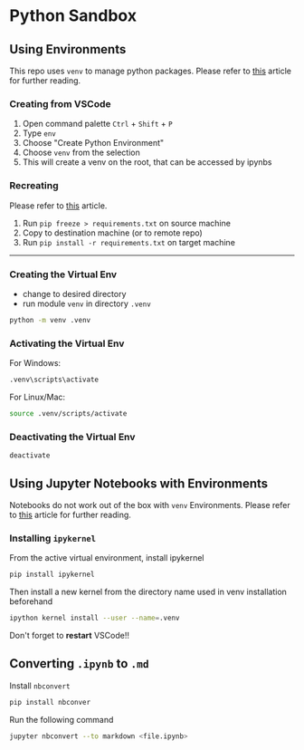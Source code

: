 # Python Sandbox

## Using Environments
This repo uses `venv` to manage python packages. Please refer to [this](https://codesolid.com/what-is-a-python-package/#htoc-i) article for further reading.

### Creating from VSCode
1. Open command palette `Ctrl` + `Shift` + `P`
2. Type `env`
3. Choose "Create Python Environment"
4. Choose `venv` from the selection
5. This will create a venv on the root, that can be accessed by ipynbs

### Recreating 
Please refer to [this](https://stackoverflow.com/questions/9207430/how-to-copy-clone-a-virtual-environment-from-server-to-local-machine) article.
1. Run `pip freeze > requirements.txt` on source machine
2. Copy to destination machine (or to remote repo)
3. Run `pip install -r requirements.txt` on target machine

---
### Creating the Virtual Env
  - change to desired directory
  - run module `venv` in directory `.venv`
```bash
python -m venv .venv
```

### Activating the Virtual Env
For Windows:
```bash
.venv\scripts\activate
```

For Linux/Mac:
```bash
source .venv/scripts/activate
```

### Deactivating the Virtual Env
```
deactivate
```

## Using Jupyter Notebooks with Environments
Notebooks do not work out of the box with `venv` Environments. Please refer to [this](https://anbasile.github.io/posts/2017-06-25-jupyter-venv/) article for further reading.

### Installing `ipykernel`
From the active virtual environment, install ipykernel
```bash
pip install ipykernel
```

Then install a new kernel from the directory name used in venv installation beforehand
```bash
ipython kernel install --user --name=.venv
```

Don't forget to **restart** VSCode!!

## Converting `.ipynb` to `.md`
Install `nbconvert`
```bash
pip install nbconver
```
Run the following command
```bash
jupyter nbconvert --to markdown <file.ipynb>
```